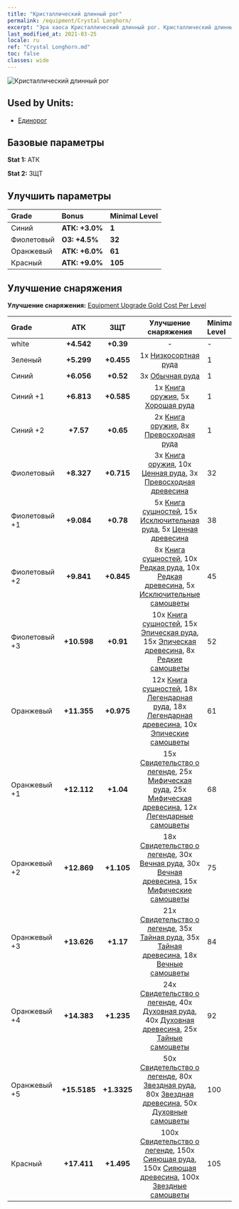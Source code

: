 ```yaml
---
title: "Кристаллический длинный рог"
permalink: /equipment/Crystal Longhorn/
excerpt: "Эра хаоса Кристаллический длинный рог. Кристаллический длинный рог"
last_modified_at: 2021-03-25
locale: ru
ref: "Crystal Longhorn.md"
toc: false
classes: wide
---
```


  ![Кристаллический длинный рог](/images/e/e_2061.png)

## Used by Units:

* [Единорог](/ru/units/Unicorn/) 


## Базовые параметры
 **Stat 1:** АТК

 **Stat 2:** ЗЩТ

## Улучшить параметры

  |     Grade    |   Bonus | Minimal Level | 
  |:-------------|:--------|:--------------| 
  | Синий | **АТК: +3.0%** | **1** | 
  | Фиолетовый | **ОЗ: +4.5%** | **32** | 
  | Оранжевый | **АТК: +6.0%** | **61** | 
  | Красный | **АТК: +9.0%** | **105** | 


## Улучшение снаряжения
 **Улучшение снаряжения:** [Equipment Upgrade Gold Cost Per Level](/equipment/EquipmentUpgradeCostPerLevel/) 

  |          Grade      | АТК | ЗЩТ | Улучшение снаряжения | Minimal Level |
  |:--------------------|:---------:|:---------:|:----------------:|:--------------|
  | white | **+4.542** | **+0.39** | - | - |
  | Зеленый | **+5.299** | **+0.455** | 1x [Низкосортная руда](/ru/Items/mat_1/) | 1 |
  | Синий | **+6.056** | **+0.52** | 3x [Обычная руда](/ru/Items/mat_6/) | 1 |
  | Синий +1 | **+6.813** | **+0.585** | 1x [Книга оружия](/ru/Items/mat_18/), 5x [Хорошая руда](/ru/Items/mat_12/) | 1 |
  | Синий +2 | **+7.57** | **+0.65** | 2x [Книга оружия](/ru/Items/mat_25/), 8x [Превосходная руда](/ru/Items/mat_19/) | 1 |
  | Фиолетовый | **+8.327** | **+0.715** | 3x [Книга оружия](/ru/Items/mat_32/), 10x [Ценная руда](/ru/Items/mat_26/), 3x [Превосходная древесина](/ru/Items/mat_20/) | 32 |
  | Фиолетовый +1 | **+9.084** | **+0.78** | 5x [Книга сущностей](/ru/Items/mat_39/), 15x [Исключительная руда](/ru/Items/mat_33/), 5x [Ценная древесина](/ru/Items/mat_27/) | 38 |
  | Фиолетовый +2 | **+9.841** | **+0.845** | 8x [Книга сущностей](/ru/Items/mat_46/), 10x [Редкая руда](/ru/Items/mat_40/), 10x [Редкая древесина](/ru/Items/mat_41/), 5x [Исключительные самоцветы](/ru/Items/mat_37/) | 45 |
  | Фиолетовый +3 | **+10.598** | **+0.91** | 10x [Книга сущностей](/ru/Items/mat_53/), 15x [Эпическая руда](/ru/Items/mat_47/), 15x [Эпическая древесина](/ru/Items/mat_48/), 8x [Редкие самоцветы](/ru/Items/mat_44/) | 52 |
  | Оранжевый | **+11.355** | **+0.975** | 12x [Книга сущностей](/ru/Items/mat_60/), 18x [Легендарная руда](/ru/Items/mat_54/), 18x [Легендарная древесина](/ru/Items/mat_55/), 10x [Эпические самоцветы](/ru/Items/mat_51/) | 61 |
  | Оранжевый +1 | **+12.112** | **+1.04** | 15x [Свидетельство о легенде](/ru/Items/mat_67/), 25x [Мифическая руда](/ru/Items/mat_61/), 25x [Мифическая древесина](/ru/Items/mat_62/), 12x [Легендарные самоцветы](/ru/Items/mat_58/) | 68 |
  | Оранжевый +2 | **+12.869** | **+1.105** | 18x [Свидетельство о легенде](/ru/Items/mat_74/), 30x [Вечная руда](/ru/Items/mat_68/), 30x [Вечная древесина](/ru/Items/mat_69/), 15x [Мифические самоцветы](/ru/Items/mat_65/) | 75 |
  | Оранжевый +3 | **+13.626** | **+1.17** | 21x [Свидетельство о легенде](/ru/Items/mat_81/), 35x [Тайная руда](/ru/Items/mat_75/), 35x [Тайная древесина](/ru/Items/mat_76/), 18x [Вечные самоцветы](/ru/Items/mat_72/) | 84 |
  | Оранжевый +4 | **+14.383** | **+1.235** | 24x [Свидетельство о легенде](/ru/Items/mat_88/), 40x [Духовная руда](/ru/Items/mat_82/), 40x [Духовная древесина](/ru/Items/mat_83/), 25x [Тайные самоцветы](/ru/Items/mat_79/) | 92 |
  | Оранжевый +5 | **+15.5185** | **+1.3325** | 50x [Свидетельство о легенде](/ru/Items/mat_95/), 80x [Звездная руда](/ru/Items/mat_89/), 80x [Звездная древесина](/ru/Items/mat_90/), 50x [Духовные самоцветы](/ru/Items/mat_86/) | 100 |
  | Красный | **+17.411** | **+1.495** | 100x [Свидетельство о легенде](/ru/Items/mat_102/), 150x [Сияющая руда](/ru/Items/mat_96/), 150x [Сияющая древесина](/ru/Items/mat_97/), 100x [Звездные самоцветы](/ru/Items/mat_93/) | 105 |

